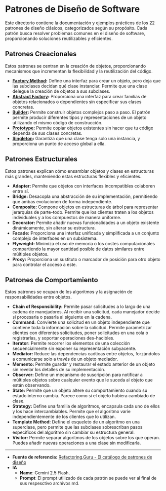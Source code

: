 # Patrones de Diseño de Software

Este directorio contiene la documentación y ejemplos prácticos de los 22 patrones de diseño clásicos, categorizados según su propósito. Cada patrón busca resolver problemas comunes en el diseño de software, proporcionando soluciones reutilizables y eficientes.

## Patrones Creacionales

Estos patrones se centran en la creación de objetos, proporcionando mecanismos que incrementan la flexibilidad y la reutilización del código.

* **[Factory Method](https://github.com/SebastianSoftwareDeveloper/docs/tree/main/design-patterns/factory-method):** Define una interfaz para crear un objeto, pero deja que las subclases decidan qué clase instanciar. Permite que una clase delegue la creación de objetos a sus subclases.
* **[Abstract Factory](https://github.com/SebastianSoftwareDeveloper/docs/tree/main/design-patterns/abstract-factory):** Proporciona una interfaz para crear familias de objetos relacionados o dependientes sin especificar sus clases concretas.
* **[Builder](https://github.com/SebastianSoftwareDeveloper/docs/tree/main/design-patterns/builder):** Permite construir objetos complejos paso a paso. El patrón permite producir diferentes tipos y representaciones de un objeto utilizando el mismo código de construcción.
* **[Prototype](https://github.com/SebastianSoftwareDeveloper/docs/tree/main/design-patterns/prototype):** Permite copiar objetos existentes sin hacer que tu código dependa de sus clases concretas.
* **[Singleton](https://github.com/SebastianSoftwareDeveloper/docs/tree/main/design-patterns/singleton):** Garantiza que una clase tenga solo una instancia, y proporciona un punto de acceso global a ella.

## Patrones Estructurales

Estos patrones explican cómo ensamblar objetos y clases en estructuras más grandes, manteniendo estas estructuras flexibles y eficientes.

* **Adapter:** Permite que objetos con interfaces incompatibles colaboren entre sí.
* **Bridge:** Desacopla una abstracción de su implementación, permitiendo que ambas evolucionen de forma independiente.
* **Composite:** Compone objetos en estructuras de árbol para representar jerarquías de parte-todo. Permite que los clientes traten a los objetos individuales y a los compuestos de manera uniforme.
* **Decorator:** Permite añadir nuevas funcionalidades a un objeto existente dinámicamente, sin alterar su estructura.
* **Facade:** Proporciona una interfaz unificada y simplificada a un conjunto complejo de interfaces en un subsistema.
* **Flyweight:** Minimiza el uso de memoria o los costes computacionales compartiendo la mayor cantidad posible de datos similares entre múltiples objetos.
* **Proxy:** Proporciona un sustituto o marcador de posición para otro objeto para controlar el acceso a este.

## Patrones de Comportamiento

Estos patrones se ocupan de los algoritmos y la asignación de responsabilidades entre objetos.

* **Chain of Responsibility:** Permite pasar solicitudes a lo largo de una cadena de manejadores. Al recibir una solicitud, cada manejador decide si procesarla o pasarla al siguiente en la cadena.
* **Command:** Convierte una solicitud en un objeto independiente que contiene toda la información sobre la solicitud. Permite parametrizar clientes con diferentes solicitudes, poner solicitudes en una cola o registrarlas, y soportar operaciones des-hacibles.
* **Iterator:** Permite recorrer los elementos de una colección secuencialmente sin exponer su representación subyacente.
* **Mediator:** Reduce las dependencias caóticas entre objetos, forzándolos a comunicarse solo a través de un objeto mediador.
* **Memento:** Permite guardar y restaurar el estado anterior de un objeto sin revelar los detalles de su implementación.
* **Observer:** Define un mecanismo de suscripción para notificar a múltiples objetos sobre cualquier evento que le suceda al objeto que están observando.
* **State:** Permite que un objeto altere su comportamiento cuando su estado interno cambia. Parece como si el objeto hubiera cambiado de clase.
* **Strategy:** Define una familia de algoritmos, encapsula cada uno de ellos y los hace intercambiables. Permite que el algoritmo varíe independientemente de los clientes que lo utilizan.
* **Template Method:** Define el esqueleto de un algoritmo en una superclase, pero permite que las subclases sobrescriban pasos específicos del algoritmo sin cambiar su estructura general.
* **Visitor:** Permite separar algoritmos de los objetos sobre los que operan. Puedes añadir nuevas operaciones a una clase sin modificarla.

---

* **Fuente de referencia:** [Refactoring.Guru - El catálogo de patrones de diseño](https://refactoring.guru/es/design-patterns/catalog)
* **IA**
  * **Name**: Gemini 2.5 Flash.
  * **Prompt**: El prompt utilizado de cada patrón se puede ver al final de sus respesctivo archivos md.
